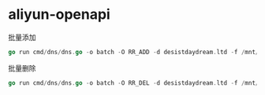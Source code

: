 # aliyun-openapi

批量添加

```go
go run cmd/dns/dns.go -o batch -O RR_ADD -d desistdaydream.ltd -f /mnt/d/Downloads/desistdaydream.ltd.xlsx
```

批量删除

```go
go run cmd/dns/dns.go -o batch -O RR_DEL -d desistdaydream.ltd -f /mnt/d/Downloads/desistdaydream.ltd.xlsx
```
